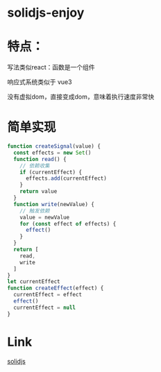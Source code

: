 # solidjs-enjoy

# 特点：

写法类似react：函数是一个组件

响应式系统类似于 vue3

没有虚拟dom，直接变成dom，意味着执行速度非常快

# 简单实现

```js
function createSignal(value) {
  const effects = new Set()
  function read() {
    // 依赖收集
    if (currentEffect) {
      effects.add(currentEffect)
    }
    return value
  }
  function write(newValue) {
    // 触发依赖
    value = newValue
    for (const effect of effects) {
      effect()
    }
  }
  return [
    read,
    write
  ]
}
let currentEffect
function createEffect(effect) {
  currentEffect = effect
  effect()
  currentEffect = null
}

```

# Link

[solidjs](https://github.com/cuixiaorui/solidjs-crash-course)
